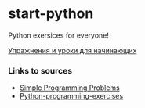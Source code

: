 # start-python
Python exersices for everyone!

[Упражнения и уроки для начинающих](https://github.com/grihabor/start-python/tree/master/rus/elementary)

### Links to sources
 + [Simple Programming Problems](https://adriann.github.io/programming_problems.html)  
 + [Python-programming-exercises](https://github.com/zhiwehu/Python-programming-exercises/blob/master/100%2B%20Python%20challenging%20programming%20exercises.txt)
